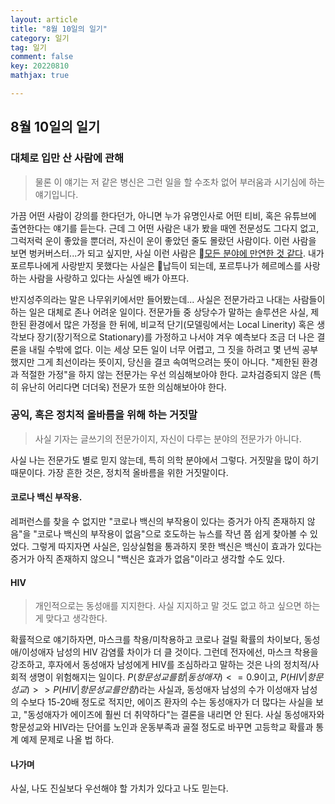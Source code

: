```yaml
---
layout: article
title: "8월 10일의 일기"
category: 일기
tag: 일기
comment: false
key: 20220810
mathjax: true

---
```



## 8월 10일의 일기



### 대체로 입만 산 사람에 관해

> 물론 이 얘기는 저 같은 병신은 그런 일을 할 수조차 없어 부러움과 시기심에 하는 얘기입니다.

가끔 어떤 사람이 강의를 한다던가, 아니면 누가 유명인사로 어떤 티비, 혹은 유튜브에 출연한다는 얘기를 듣는다. 근데 그 어떤 사람은 내가 봤을 때엔 전문성도 그다지 없고, 그럭저럭 운이 좋았을 뿐더러, 자신이 운이 좋았던 줄도 몰랐던 사람이다. 이런 사람을 보면 벙커버스터...가 되고 싶지만, 사실 이런 사람은 [모든 분야에 만연한 것 같다](https://gall.dcinside.com/mgallery/board/view/?id=stockus&no=3570969). 내가 포르투나에게 사랑받지 못했다는 사실은 납득이 되는데, 포르투나가 헤르메스를 사랑하는 사람을 사랑하고 있다는 사실엔 배가 아프다.




반지성주의라는 말은 나무위키에서만 들어봤는데... 사실은 전문가라고 나대는 사람들이 하는 일은 대체로 존나 어려운 일이다. 전문가들 중 상당수가 말하는 솔루션은 사실, 제한된 환경에서 많은 가정을 한 뒤에, 비교적 단기(모델링에서는 Local Linerity) 혹은 생각보다 장기(장기적으로 Stationary)를 가정하고 나서야 겨우 예측보다 조금 더 나은 결론을 내릴 수밖에 없다. 이는 세상 모든 일이 너무 어렵고, 그 짓을 하려고 몇 년씩 공부했지만 그게 최선이라는 뜻이지, 당신을 결코 속여먹으려는 뜻이 아니다. "제한된 환경과 적절한 가정"을 하지 않는 전문가는 우선 의심해보아야 한다. 교차검증되지 않은 (특히 유난히 어리다면 더더욱) 전문가 또한 의심해보아야 한다.



### 공익, 혹은 정치적 올바름을 위해 하는 거짓말
> 사실 기자는 글쓰기의 전문가이지, 자신이 다루는 분야의 전문가가 아니다.

사실 나는 전문가도 별로 믿지 않는데, 특히 의학 분야에서 그렇다. 거짓말을 많이 하기 때문이다. 가장 흔한 것은, 정치적 올바름을 위한 거짓말이다.




#### 코로나 백신 부작용.
레퍼런스를 찾을 수 없지만 "코로나 백신의 부작용이 있다는 증거가 아직 존재하지 않음"을 "코로나 백신의 부작용이 없음"으로 호도하는 뉴스를 작년 쯤 쉽게 찾아볼 수 있었다. 그렇게 따지자면 사실은, 임상실험을 통과하지 못한 백신은 백신이 효과가 있다는 증거가 아직 존재하지 않으니 "백신은 효과가 없음"이라고 생각할 수도 있다.

#### HIV
> 개인적으로는 동성애를 지지한다. 사실 지지하고 말 것도 없고 하고 싶으면 하는게 맞다고 생각한다.

확률적으로 얘기하자면, 마스크를 착용/미착용하고 코로나 걸릴 확률의 차이보다, 동성애/이성애자 남성의 HIV 감염률 차이가 더 클 것이다. 그런데 전자에선, 마스크 착용을 강조하고, 후자에서 동성애자 남성에게 HIV를 조심하라고 말하는 것은 나의 정치적/사회적 생명이 위험해지는 일이다. $P(항문성교를 함| 동성애자) <= 0.9$이고, $P(HIV|항문성교) >> P(HIV|항문성교를안함)$라는 사실과, 동성애자 남성의 수가 이성애자 남성의 수보다 15-20배 정도로 적지만, 에이즈 환자의 수는 동성애자가 더 많다는 사실을 보고, "동성애자가 에이즈에 훨씬 더 취약하다"는 결론을 내리면 안 된다. 사실 동성애자와 항문성교와 HIV라는 단어를 노인과 운동부족과 골절 정도로 바꾸면 고등학교 확률과 통계 예제 문제로 나올 법 하다.


#### 나가며
사실, 나도 진실보다 우선해야 할 가치가 있다고 나도 믿는다.
